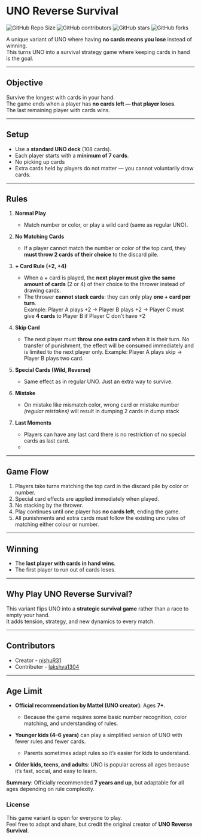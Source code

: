 # UNO Reverse Survival

![GitHub Repo Size](https://img.shields.io/github/repo-size/nishuR31/uno-reverse-survival?style=social)
![GitHub contributors](https://img.shields.io/github/contributors/nishuR31/uno-reverse-survival?style=social)
![GitHub stars](https://img.shields.io/github/stars/nishuR31/uno-reverse-survival?style=social)
![GitHub forks](https://img.shields.io/github/forks/nishuR31/uno-reverse-survival?style=social)

A unique variant of UNO where having **no cards means you lose** instead of winning.  
This turns UNO into a survival strategy game where keeping cards in hand is the goal.

---

## Objective

Survive the longest with cards in your hand.  
The game ends when a player has **no cards left — that player loses**.  
The last remaining player with cards wins.

---

## Setup

- Use a **standard UNO deck** (108 cards).  
- Each player starts with a **minimum of 7 cards**.  
- No picking up cards 
- Extra cards held by players do not matter — you cannot voluntarily draw cards.

---

## Rules

1. **Normal Play**  
   - Match number or color, or play a wild card (same as regular UNO).

2. **No Matching Cards**  
   - If a player cannot match the number or color of the top card, they **must throw 2 cards of their choice** to the discard pile.

3. **+ Card Rule (+2, +4)**  
   - When a + card is played, the **next player must give the same amount of cards** (2 or 4) of their choice to the thrower instead of drawing cards.  
   - The thrower **cannot stack cards**: they can only play **one + card per turn**.  
     Example: Player A plays +2 → Player B plays +2 → Player C must give **4 cards** to Player B if Player C don't have +2

4. **Skip Card**  
   - The next player must **throw one extra card** when it is their turn. No transfer of punishment, the effect will be consumed immediately and is limited to the next player only.
     Example: Player A plays skip -> Player B plays two card.

5. **Special Cards (Wild, Reverse)**  
   - Same effect as in regular UNO. Just an extra way to survive.

6. **Mistake**
   - On mistake like mismatch color, wrong card or mistake number *(regular mistakes)* will result in dumping 2 cards in dump stack

7. **Last Moments**
   - Players can have any last card there is no restriction of no special cards as last card.
   - 
---

## Game Flow

1. Players take turns matching the top card in the discard pile by color or number.  
2. Special card effects are applied immediately when played.  
3. No stacking by the thrower.  
4. Play continues until one player has **no cards left**, ending the game.
5. All punishments and extra cards must follow the existing uno rules of matching either colour or number.

---

## Winning

- The **last player with cards in hand wins**.  
- The first player to run out of cards loses.

---

## Why Play UNO Reverse Survival?

This variant flips UNO into a **strategic survival game** rather than a race to empty your hand.  
It adds tension, strategy, and new dynamics to every match.

---

## Contributors

- Creator - [nishuR31](https://github.com/nishuR31)
- Contributer - [lakshya1304](https://github.com/lakshya1304)
---

## Age Limit 

* **Official recommendation by Mattel (UNO creator)**: Ages **7+**.

  * Because the game requires some basic number recognition, color matching, and understanding of rules.

* **Younger kids (4–6 years)** can play a simplified version of UNO with fewer rules and fewer cards.

  * Parents sometimes adapt rules so it’s easier for kids to understand.

* **Older kids, teens, and adults**: UNO is popular across all ages because it’s fast, social, and easy to learn.

**Summary**: Officially recommended **7 years and up**, but adaptable for all ages depending on rule complexity.



### License

This game variant is open for everyone to play.  
Feel free to adapt and share, but credit the original creator of **UNO Reverse Survival**.

